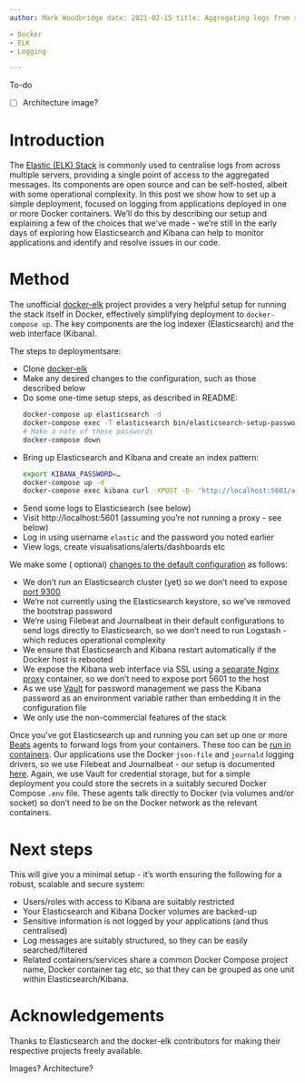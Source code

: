 ```yaml
---
author: Mark Woodbridge date: 2021-02-15 title: Aggregating logs from services deployed with Docker tags:

- Docker
- ELK
- Logging

---
```


To-do
- [ ] Architecture image?

# Introduction

The [Elastic (ELK) Stack](https://www.elastic.co/what-is/elk-stack) is commonly used to centralise logs from across
multiple servers, providing a single point of access to the aggregated messages. Its components are open source and can
be self-hosted, albeit with some operational complexity. In this post we show how to set up a simple deployment, focused
on logging from applications deployed in one or more Docker containers. We’ll do this by describing our setup and
explaining a few of the choices that we’ve made - we’re still in the early days of exploring how Elasticsearch and
Kibana can help to monitor applications and identify and resolve issues in our code.

# Method

The unofficial [docker-elk](https://github.com/deviantony/docker-elk) project provides a very helpful setup for running
the stack itself in Docker, effectively simplifying deployment to `docker-compose up`. The key components are the log
indexer (Elasticsearch) and the web interface (Kibana).

The steps to deploymentsare:

- Clone [docker-elk](https://github.com/deviantony/docker-elk)
- Make any desired changes to the configuration, such as those described below
- Do some one-time setup steps, as described in README:
  ```sh
  docker-compose up elasticsearch -d
  docker-compose exec -T elasticsearch bin/elasticsearch-setup-passwords auto --batch
  # Make a note of these passwords
  docker-compose down
  ```
- Bring up Elasticsearch and Kibana and create an index pattern:
  ```sh
  export KIBANA_PASSWORD=…
  docker-compose up -d
  docker-compose exec kibana curl -XPOST -D- 'http://localhost:5601/api/saved_objects/index-pattern' -H 'Content-Type: application/json' -u elastic:${ELASTIC_PASSWORD?} -d '{"attributes":{"title":"filebeat-*,journalbeat-*","timeFieldName":"@timestamp"}}'
  ```
- Send some logs to Elasticsearch (see below)
- Visit http://localhost:5601 (assuming you’re not running a proxy - see below)
- Log in using username `elastic` and the password you noted earlier
- View logs, create visualisations/alerts/dashboards etc

We make some (
optional) [changes to the default configuration](https://github.com/deviantony/docker-elk/compare/main...reside-ic:main)
as follows:

- We don’t run an Elasticsearch cluster (yet) so we don’t need to
  expose [port 9300](https://discuss.elastic.co/t/what-are-ports-9200-and-9300-used-for/238578)
- We’re not currently using the Elasticsearch keystore, so we’ve removed the bootstrap password
- We’re using Filebeat and Journalbeat in their default configurations to send logs directly to Elasticsearch, so we
  don’t need to run Logstash - which reduces operational complexity
- We ensure that Elasticsearch and Kibana restart automatically if the Docker host is rebooted
- We expose the Kibana web interface via SSL using
  a [separate Nginx proxy](https://github.com/reside-ic/logs/blob/main/docker-compose.override.yml) container, so we
  don’t need to expose port 5601 to the host
- As we use [Vault](https://www.vaultproject.io/) for password management we pass the Kibana password as an environment
  variable rather than embedding it in the configuration file
- We only use the non-commercial features of the stack

Once you’ve got Elasticsearch up and running you can set up one or more [Beats](https://www.elastic.co/beats/) agents to
forward logs from your containers. These too can
be [run in containers](https://github.com/reside-ic/beats/blob/main/docker-compose.yml). Our applications use the
Docker `json-file` and `journald` logging drivers, so we use Filebeat and Journalbeat - our setup is
documented [here](https://github.com/reside-ic/beats). Again, we use Vault for credential storage, but for a simple
deployment you could store the secrets in a suitably secured Docker Compose `.env` file. These agents talk directly to
Docker (via volumes and/or socket) so don’t need to be on the Docker network as the relevant containers.

# Next steps

This will give you a minimal setup - it’s worth ensuring the following for a robust, scalable and secure system:

- Users/roles with access to Kibana are suitably restricted
- Your Elasticsearch and Kibana Docker volumes are backed-up
- Sensitive information is not logged by your applications (and thus centralised)
- Log messages are suitably structured, so they can be easily searched/filtered
- Related containers/services share a common Docker Compose project name, Docker container tag etc, so that they can be
  grouped as one unit within Elasticsearch/Kibana.

# Acknowledgements

Thanks to Elasticsearch and the docker-elk contributors for making their respective projects freely available.

Images? Architecture?
